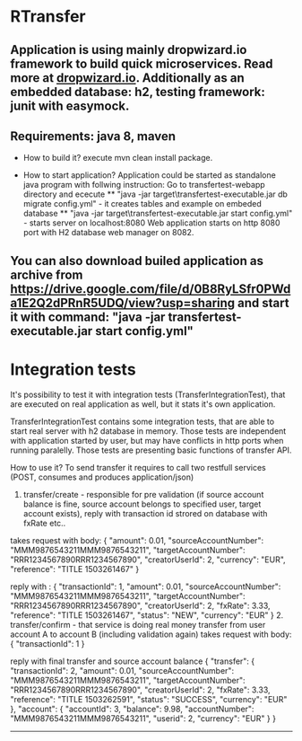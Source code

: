 RTransfer
==========

Application is using mainly dropwizard.io framework to build quick microservices. Read more at [dropwizard.io](http://www.dropwizard.io).
Additionally as an embedded database: h2, testing framework: junit with easymock.
---
Requirements:
java 8, maven
---
* How to build it?
execute mvn clean install package.

* How to start application?
Application could be started as standalone java program with follwing instruction:
Go to transfertest-webapp directory and ececute 
** "java -jar target\transfertest-executable.jar db migrate config.yml" - it creates tables and example on embeded database
** "java -jar target\transfertest-executable.jar start config.yml" - starts server on localhost:8080
Web application starts on http 8080 port with H2 database web manager on 8082.

You can also download builed application as archive from  https://drive.google.com/file/d/0B8RyLSfr0PWda1E2Q2dPRnR5UDQ/view?usp=sharing
and start it with command:  "java -jar transfertest-executable.jar start config.yml"
---
Integration tests
==========
It's possibility to test it with integration tests (TransferIntegrationTest), that are executed on real application as well, but it stats it's own application.

TransferIntegrationTest contains some integration tests, that are able to start real server with h2 database in memory. 
Those tests are independent with application started by user, but may have conflicts in http ports when running paralelly.
Those tests are presenting basic functions of transfer API.


How to use it?
To send transfer it requires to call two restfull services (POST, consumes and produces application/json)
1. transfer/create - responsible for pre validation (if source account balance is fine, source account belongs to specified user, target account exists), reply with transaction id strored on database with fxRate etc..


takes request with body:
{
    "amount": 0.01,
    "sourceAccountNumber": "MMM9876543211MMM9876543211",
    "targetAccountNumber": "RRR1234567890RRR1234567890",
    "creatorUserId": 2,
    "currency": "EUR",
    "reference": "TITLE 1503261467"
}

reply with :
{
    "transactionId": 1,
    "amount": 0.01,
    "sourceAccountNumber": "MMM9876543211MMM9876543211",
    "targetAccountNumber": "RRR1234567890RRR1234567890",
    "creatorUserId": 2,
    "fxRate": 3.33,
    "reference": "TITLE 1503261467",
    "status": "NEW",
    "currency": "EUR"
}
2. transfer/confirm - that service is doing real money transfer from user account A to account B (including validation again)
takes request with body:
{
	"transactionId": 1
}

reply with final transfer and source account balance
{
    "transfer": {
        "transactionId": 2,
        "amount": 0.01,
        "sourceAccountNumber": "MMM9876543211MMM9876543211",
        "targetAccountNumber": "RRR1234567890RRR1234567890",
        "creatorUserId": 2,
        "fxRate": 3.33,
        "reference": "TITLE 1503262591",
        "status": "SUCCESS",
        "currency": "EUR"
    },
    "account": {
        "accountId": 3,
        "balance": 9.98,
        "accountNumber": "MMM9876543211MMM9876543211",
        "userid": 2,
        "currency": "EUR"
    }
}

---

